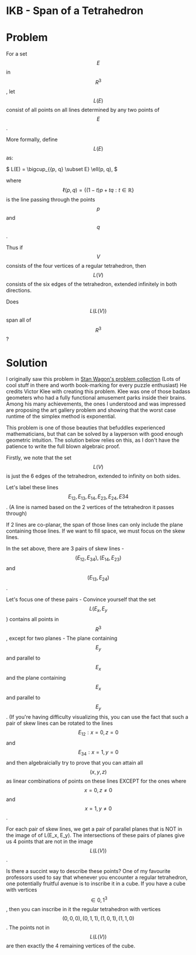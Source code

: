 # IKB - Span of a Tetrahedron

# Problem
For a set $$E$$ in $$R^3$$, let $$L(E)$$ consist of all points on all lines determined by any two points of $$E$$. 

More formally, define $$L(E)$$ as: 

$
L(E) = \bigcup_{\{p, q\} \subset E} \ell(p, q),
$

where $$\ell(p, q) = \{ (1-t)p + tq : t \in \mathbb{R} \}$$ is the line passing through the points $$p$$ and $$q$$.


Thus if $$V$$ consists of the four vertices of a regular tetrahedron, then $$L(V)$$ consists of the six edges of the tetrahedron, extended infinitely in both directions. 

Does $$L(L(V))$$ span all of $$R^3$$?

# Solution 
I originally saw this problem in [Stan Wagon's problem collection](https://stanwagon.com/wagon/misc/bestpuzzles.html) (Lots of cool stuff in there and worth book-marking for every puzzle enthusiast) He credits Victor Klee with creating this problem. Klee was one of those badass geometers who had a fully functional amusement parks inside their brains. Among his many achievements, the ones I understood and was impressed are proposing the art gallery problem and showing that the worst case runtime of the simplex method is exponential. 

This problem is one of those beauties that befuddles experienced mathematicians, but that can be solved by a layperson with good enough geometric intuition. The solution below relies on this, as I don't have the patience to write the full blown algebraic proof. 

Firstly, we note that the set $$L(V)$$ is just the 6 edges of the tetrahedron, extended to infinity on both sides. 

Let's label these lines $$E_{12}, E_{13}, E_{14}, E_{23}, E_{24}, E{34}$$. (A line is named based on the 2 vertices of the tetrahedron it passes through)

If 2 lines are co-planar, the span of those lines can only include the plane containing those lines. If we want to fill space, we must focus on the skew lines. 

In the set above, there are 3 pairs of skew lines - $$(E_{12}, E_{34}), (E_{14}, E_{23})$$ and $$(E_{13}, E_{24})$$. 

Let's focus one of these pairs - Convince yourself that the set $$L(E_x, E_y$$) contains all points in $$R^3$$, except for two planes - The plane containing $$E_y$$ and parallel to $$E_x$$ and the plane containing $$E_x$$ and parallel to $$E_y$$. (If you're having difficulty visualizing this, you can use the fact that such a pair of skew lines can be rotated to the lines $$E_{12}: x=0, z=0$$ and $$E_{34}: x=1, y=0$$ and then algebraicially try to prove that you can attain all $$(x, y, z)$$ as linear combinations of points on these lines EXCEPT for the ones where $$x=0, z \neq 0$$ and $$x=1, y \neq 0$$.  

For each pair of skew lines, we get a pair of parallel planes that is NOT in the image of of L(E_x, E_y). The intersections of these pairs of planes give us 4 points that are not in the image $$L(L(V))$$. 

Is there a succint way to describe these points? One of my favourite professors used to say that whenever you encounter a regular tetrahedron, one potentially fruitful avenue is to inscribe it in a cube. If you have a cube with vertices $$\in {0, 1}^3$$, then you can inscribe in it the regular tetrahedron with vertices $$(0, 0, 0), (0, 1, 1), (1, 0, 1), (1, 1, 0)$$. The points not in $$L(L(V))$$ are then exactly the 4 remaining vertices of the cube. 





